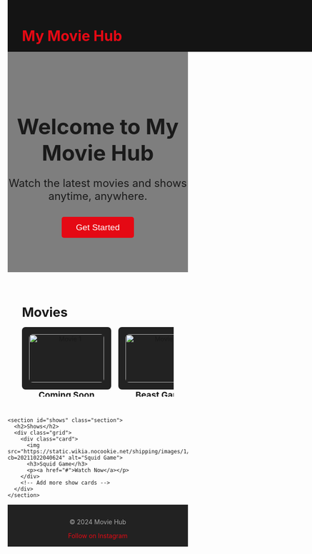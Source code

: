 <!DOCTYPE html>
<html lang="en">
<head>
  <meta charset="UTF-8">
  <meta name="viewport" content="width=device-width, initial-scale=1.0">
  <meta name="description" content="My Movie Hub - Watch the latest movies and shows online.">
  <meta name="keywords" content="movies, shows, streaming, watch online">
  <meta name="author" content="Your Name">
  <title>My Movie Hub</title>
  <link rel="icon" type="image/x-icon" href="https://example.com/favicon.ico">
  <style>
    /* Basic reset */
    * {
      margin: 0;
      padding: 0;
      box-sizing: border-box;
    }

    /* Body styling */
    body {
      font-family: 'Helvetica Neue', Arial, sans-serif;
      background-color: #141414;
      color: white;
      line-height: 1.6;
    }

    /* Header styling */
    header {
      background-color: #141414;
      padding: 1rem 2rem;
      display: flex;
      justify-content: space-between;
      align-items: center;
      position: fixed;
      top: 0;
      width: 100%;
      z-index: 1000;
    }

    header h1 {
      font-size: 2rem;
      color: #e50914;
    }

    header nav a {
      margin: 0 1rem;
      color: white;
      text-decoration: none;
      font-weight: bold;
    }

    header nav a:hover {
      color: #e50914;
    }

    /* Hero section */
    .hero {
      background: linear-gradient(rgba(0, 0, 0, 0.5), rgba(0, 0, 0, 0.5)), url('https://via.placeholder.com/1500x500');
      background-size: cover;
      background-position: center;
      height: 500px;
      display: flex;
      align-items: center;
      justify-content: center;
      text-align: center;
      margin-top: 60px; /* Offset for fixed header */
    }

    .hero h2 {
      font-size: 3rem;
      margin-bottom: 1rem;
    }

    .hero p {
      font-size: 1.5rem;
      margin-bottom: 2rem;
    }

    .hero button {
      background-color: #e50914;
      color: white;
      border: none;
      padding: 0.8rem 2rem;
      font-size: 1.2rem;
      cursor: pointer;
      border-radius: 5px;
    }

    .hero button:hover {
      background-color: #f40612;
    }

    /* Section styling */
    .section {
      padding: 2rem;
    }

    .section h2 {
      font-size: 1.8rem;
      margin-bottom: 1rem;
    }

    /* Grid layout for cards */
    .grid {
      display: flex;
      gap: 1rem;
      overflow-x: auto;
      padding-bottom: 1rem;
    }

    .grid::-webkit-scrollbar {
      height: 8px;
    }

    .grid::-webkit-scrollbar-thumb {
      background: #e50914;
      border-radius: 4px;
    }

    .grid::-webkit-scrollbar-track {
      background: #333;
    }

    .card {
      background-color: #222;
      padding: 1rem;
      border-radius: 8px;
      text-align: center;
      width: 200px;
      flex-shrink: 0;
      transition: transform 0.3s ease;
    }

    .card:hover {
      transform: scale(1.1);
      z-index: 10;
    }

    .card img {
      width: 100%;
      border-radius: 8px;
    }

    .card h3 {
      font-size: 1.2rem;
      margin: 1rem 0;
    }

    .card a {
      color: #e50914;
      text-decoration: none;
      font-weight: bold;
    }

    .card a:hover {
      text-decoration: underline;
    }

    /* Footer styling */
    footer {
      text-align: center;
      padding: 1rem 0;
      background-color: #222;
      color: #aaa;
    }

    footer a {
      color: #e50914;
      text-decoration: none;
    }

    footer a:hover {
      text-decoration: underline;
    }

    /* Responsive design */
    @media (max-width: 768px) {
      .hero h2 {
        font-size: 2rem;
      }

      .hero p {
        font-size: 1.2rem;
      }

      .card {
        width: 150px;
      }
    }
  </style>
</head>
<body>
  <header>
    <h1>My Movie Hub</h1>
    <nav>
      <a href="#movies">Movies</a>
      <a href="#shows">Shows</a>
    </nav>
  </header>

  <div class="hero">
    <div>
      <h2>Welcome to My Movie Hub</h2>
      <p>Watch the latest movies and shows anytime, anywhere.</p>
      <button>Get Started</button>
    </div>
  </div>

  <main>
    <section id="movies" class="section">
      <h2>Movies</h2>
      <div class="grid">
        <div class="card">
          <img src="https://via.placeholder.com/200x300" alt="Movie 1">
          <h3>Coming Soon</h3>
          <p><a href="#">Watch Now</a></p>
        </div>
        <div class="card">
          <img src="https://via.placeholder.com/200x300" alt="Movie 2">
          <h3>Beast Games</h3>
          <p><a href="https://cyyroro04xrqr.premilkyway.com/hls2/01/08240/19227vmkbyct_,l,n,h,.urlset/master.m3u8?t=4tCr0tjsYOLlr2EiLfWpjbNs3EpL1dFncFyihH8jIRE&s=1738327744&e=129600&f=41203938&srv=js4BwLKgfmTMJmVh&i=0.4&sp=500&p1=js4BwLKgfmTMJmVh&p2=js4BwLKgfmTMJmVh&asn=37075">Watch Now</a></p>
        </div>
        <!-- Add more movie cards -->
      </div>
    </section>

    <section id="shows" class="section">
      <h2>Shows</h2>
      <div class="grid">
        <div class="card">
          <img src="https://static.wikia.nocookie.net/shipping/images/1/14/Squid_Game_promotional_poster.jpg/revision/latest?cb=20211022040624" alt="Squid Game">
          <h3>Squid Game</h3>
          <p><a href="#">Watch Now</a></p>
        </div>
        <!-- Add more show cards -->
      </div>
    </section>
  </main>

  <footer>
    <p>&copy; 2024 Movie Hub</p>
    <a href="https://instagram.com/offbang.sk" target="_blank">Follow on Instagram</a>
  </footer>
</body>
</html>
